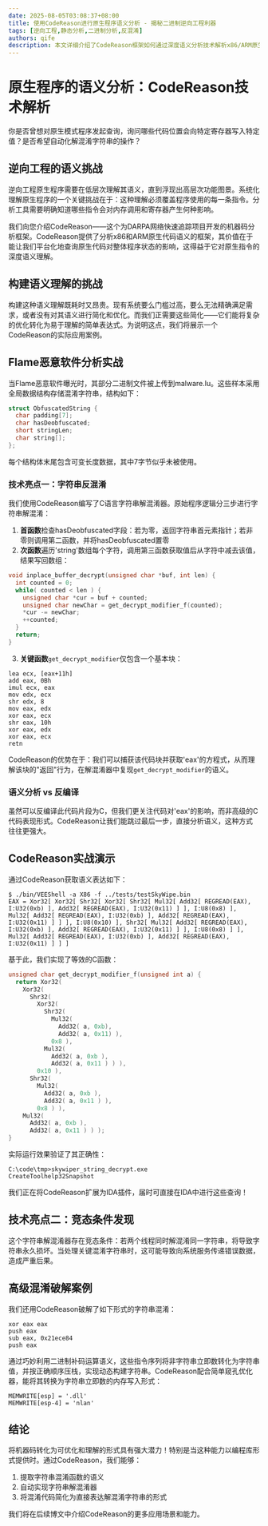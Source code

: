```yaml
---
date: 2025-08-05T03:08:37+08:00
title: 使用CodeReason进行原生程序语义分析 - 揭秘二进制逆向工程利器
tags: [逆向工程,静态分析,二进制分析,反混淆]
authors: qife
description: 本文详细介绍了CodeReason框架如何通过深度语义分析技术解析x86/ARM原生代码，实现寄存器状态追踪、字符串反混淆等逆向工程核心功能，并展示了其在Flame恶意软件分析中的实战应用。
---
```


# 原生程序的语义分析：CodeReason技术解析

你是否曾想对原生模式程序发起查询，询问哪些代码位置会向特定寄存器写入特定值？是否希望自动化解混淆字符串的操作？

## 逆向工程的语义挑战

逆向工程原生程序需要在低层次理解其语义，直到浮现出高层次功能图景。系统化理解原生程序的一个关键挑战在于：这种理解必须覆盖程序使用的每一条指令。分析工具需要明确知道哪些指令会对内存调用和寄存器产生何种影响。

我们向您介绍CodeReason——这个为DARPA网络快速追踪项目开发的机器码分析框架。CodeReason提供了分析x86和ARM原生代码语义的框架，其价值在于能让我们平台化地查询原生代码对整体程序状态的影响，这得益于它对原生指令的深度语义理解。

## 构建语义理解的挑战

构建这种语义理解既耗时又昂贵。现有系统要么门槛过高，要么无法精确满足需求，或者没有对其语义进行简化和优化。而我们正需要这些简化——它们能将复杂的优化转化为易于理解的简单表达式。为说明这点，我们将展示一个CodeReason的实际应用案例。

## Flame恶意软件分析实战

当Flame恶意软件曝光时，其部分二进制文件被上传到malware.lu。这些样本采用全局数据结构存储混淆字符串，结构如下：

```c
struct ObfuscatedString {
  char padding[7];
  char hasDeobfuscated;
  short stringLen;
  char string[];
};
```

每个结构体末尾包含可变长度数据，其中7字节似乎未被使用。

### 技术亮点一：字符串反混淆

我们使用CodeReason编写了C语言字符串解混淆器。原始程序逻辑分三步进行字符串解混淆：

1. **首函数**检查hasDeobfuscated字段：若为零，返回字符串首元素指针；若非零则调用第二函数，并将hasDeobfuscated置零
2. **次函数**遍历'string'数组每个字符，调用第三函数获取值后从字符中减去该值，结果写回数组：

```c
void inplace_buffer_decrypt(unsigned char *buf, int len) {
  int counted = 0;
  while( counted < len ) {
    unsigned char *cur = buf + counted;
    unsigned char newChar = get_decrypt_modifier_f(counted);
    *cur -= newChar;
    ++counted;
  }
  return;
}
```

3. **关键函数**`get_decrypt_modifier`仅包含一个基本块：

```assembly
lea ecx, [eax+11h]
add eax, 0Bh
imul ecx, eax
mov edx, ecx
shr edx, 8
mov eax, edx
xor eax, ecx
shr eax, 10h
xor eax, edx
xor eax, ecx
retn
```

CodeReason的优势在于：我们可以捕获该代码块并获取'eax'的方程式，从而理解该块的"返回"行为，在解混淆器中复现`get_decrypt_modifier`的语义。

### 语义分析 vs 反编译

虽然可以反编译此代码片段为C，但我们更关注代码对'eax'的影响，而非高级的C代码表现形式。CodeReason让我们能跳过最后一步，直接分析语义，这种方式往往更强大。

## CodeReason实战演示

通过CodeReason获取语义表达如下：

```
$ ./bin/VEEShell -a X86 -f ../tests/testSkyWipe.bin
EAX = Xor32[ Xor32[ Shr32[ Xor32[ Shr32[ Mul32[ Add32[ REGREAD(EAX), I:U32(0xb) ], Add32[ REGREAD(EAX), I:U32(0x11) ] ], I:U8(0x8) ], Mul32[ Add32[ REGREAD(EAX), I:U32(0xb) ], Add32[ REGREAD(EAX), I:U32(0x11) ] ] ], I:U8(0x10) ], Shr32[ Mul32[ Add32[ REGREAD(EAX), I:U32(0xb) ], Add32[ REGREAD(EAX), I:U32(0x11) ] ], I:U8(0x8) ] ], Mul32[ Add32[ REGREAD(EAX), I:U32(0xb) ], Add32[ REGREAD(EAX), I:U32(0x11) ] ] ]
```

基于此，我们实现了等效的C函数：

```c
unsigned char get_decrypt_modifier_f(unsigned int a) {
  return Xor32(
    Xor32(
      Shr32(
        Xor32(
          Shr32(
            Mul32(
              Add32( a, 0xb),
              Add32( a, 0x11) ),
            0x8 ),
          Mul32(
            Add32( a, 0xb ),
            Add32( a, 0x11 ) ) ),
        0x10 ),
      Shr32(
        Mul32(
          Add32( a, 0xb ),
          Add32( a, 0x11 ) ),
        0x8 ) ),
    Mul32(
      Add32( a, 0xb ),
      Add32( a, 0x11 ) ) );
}
```

实际运行效果验证了其正确性：

```
C:\code\tmp>skywiper_string_decrypt.exe
CreateToolhelp32Snapshot
```

我们正在将CodeReason扩展为IDA插件，届时可直接在IDA中进行这些查询！

## 技术亮点二：竞态条件发现

这个字符串解混淆器存在竞态条件：若两个线程同时解混淆同一字符串，将导致字符串永久损坏。当处理关键混淆字符串时，这可能导致向系统服务传递错误数据，造成严重后果。

## 高级混淆破解案例

我们还用CodeReason破解了如下形式的字符串混淆：

```assembly
xor eax eax
push eax
sub eax, 0x21ece84
push eax
```

通过巧妙利用二进制补码运算语义，这些指令序列将非字符串立即数转化为字符串值，并按正确顺序压栈，实现动态构建字符串。CodeReason配合简单窥孔优化器，能将其转换为字符串立即数的内存写入形式：

```
MEMWRITE[esp] = '.dll'
MEMWRITE[esp-4] = 'nlan'
```

## 结论

将机器码转化为可优化和理解的形式具有强大潜力！特别是当这种能力以编程库形式提供时。通过CodeReason，我们能够：
1. 提取字符串混淆函数的语义
2. 自动实现字符串解混淆器
3. 将混淆代码简化为直接表达解混淆字符串的形式

我们将在后续博文中介绍CodeReason的更多应用场景和能力。